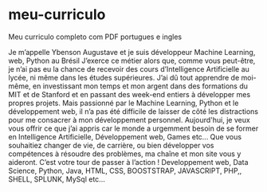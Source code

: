 # meu-curriculo
Meu curriculo completo com PDF portugues e ingles

Je m’appelle Ybenson Augustave et je suis développeur Machine Learning, web, Python au Brésil
J’exerce ce métier alors que, comme vous peut-être, je n’ai pas eu la chance de recevoir des cours d’Intelligence Artificielle au lycée, ni même dans les études supérieures. J’ai dû tout apprendre de moi-même, en investissant mon temps et mon argent dans des formations du MIT et de Stanford et en passant des week-end entiers à développer mes propres projets.
Mais passionné par le Machine Learning, Python et le développement web, il n’a pas été difficile de laisser de côté les distractions pour me consacrer à mon développement personnel.
Aujourd'hui, je veux vous offrir ce que j’ai appris car le monde a urgemment besoin de se former en Intelligence Artificielle, Développement web, Games etc...
Que vous souhaitiez changer de vie, de carrière, ou bien développer vos compétences à résoudre des problèmes, ma chaîne et mon site vous y aideront.
C’est votre tour de passer à l’action !
Developpement web, Data Science, Python, Java, HTML, CSS, BOOSTSTRAP, JAVASCRIPT, PHP,, SHELL, SPLUNK, MySql etc...
